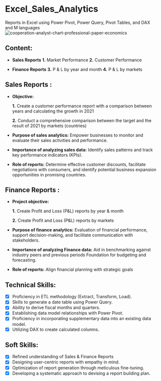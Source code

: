 # Excel_Sales_Analytics
Reports in Excel using Power Pivot, Power Query, Pivot Tables, and DAX and M languages
![cooperation-analyst-chart-professional-paper-economics](https://github.com/eparedes90/Excel_Sales_Analytics/assets/73708363/c2988b80-5fcf-4b44-accb-0a3a84c88e11)

## Content:
- **Sales Reports**
   **1.** Market Performance
   **2.** Customer Performance

- **Finance Reports**
   **3.** P & L by year and month
   **4.** P & L by markets

## Sales Reports :

- **Objective:** 

    **1.** Create a customer performance report with a comparison between years and calculating the growth in 2021 

    **2.** Conduct a comprehensive comparison between the target and the result of 2021 by markets (countries)
  
- **Purpose of sales analytics:** Empower businesses to monitor and evaluate their sales activities and performance.

- **Importance of analyzing sales data:** Identify sales patterns and track key performance indicators (KPIs).

- **Role of reports:** Determine effective customer discounts, facilitate negotiations with consumers, and identify potential business expansion opportunities in promising countries.


## Finance Reports :

- **Project objective:** 

    **1.** Create Profit and Loss (P&L) reports by year  &  month 

   **2.** Create Profit and Loss (P&L) reports by markets

- **Purpose of finance analytics:** Evaluation of financial performance, support decision-making, and facilitate communication with stakeholders.

- **Importance of analyzing Finance data:** Aid in benchmarking against industry peers and previous periods Foundation for budgeting and forecasting.

- **Role of reports:** Align financial planning with strategic goals


## Technical Skills:
- [x]	Proficiency in ETL methodology (Extract, Transform, Load).
- [x]	Skills to generate a date table using Power Query.
- [x]	Ability to derive fiscal months and quarters.
- [x]	Establishing data model relationships with Power Pivot.
- [x]	Proficiency in incorporating supplementary data into an existing data model.
- [x]	Utilizing DAX to create calculated columns.

## Soft Skills:
- [x]	Refined understanding of Sales & Finance Reports
- [x]	Designing user-centric reports with empathy in mind.
- [x]	Optimization of report generation through meticulous fine-tuning.
- [x]	Developing a systematic approach to devising a report building plan.
